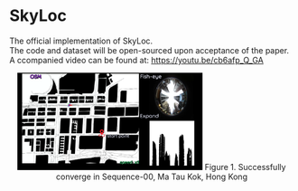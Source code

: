 # SkyLoc

The official implementation of SkyLoc.  
The code and dataset will be open-sourced upon acceptance of the paper.  
A ccompanied video can be found at: https://youtu.be/cb6afp_Q_GA  

<center>
<img src="cover.png" width="65%" height="65%" />
         Figure 1. Successfully converge in Sequence-00, Ma Tau Kok, Hong Kong 
</center>
